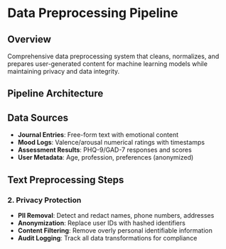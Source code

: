 # Data Preprocessing Pipeline

## Overview
Comprehensive data preprocessing system that cleans, normalizes, and prepares user-generated content for machine learning models while maintaining privacy and data integrity.

## Pipeline Architecture

## Data Sources
- **Journal Entries**: Free-form text with emotional content
- **Mood Logs**: Valence/arousal numerical ratings with timestamps
- **Assessment Results**: PHQ-9/GAD-7 responses and scores
- **User Metadata**: Age, profession, preferences (anonymized)

## Text Preprocessing Steps


### 2. Privacy Protection
- **PII Removal**: Detect and redact names, phone numbers, addresses
- **Anonymization**: Replace user IDs with hashed identifiers
- **Content Filtering**: Remove overly personal identifiable information
- **Audit Logging**: Track all data transformations for compliance


